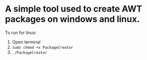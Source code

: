 # **A simple tool used to create AWT packages on windows and linux.**
To run for linux:
1. Open terminal
3. `sudo chmod +x PackageCreator`
4. `./PackageCreator`

